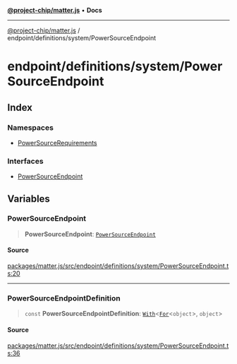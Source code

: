 [**@project-chip/matter.js**](../../../../README.md) • **Docs**

***

[@project-chip/matter.js](../../../../modules.md) / endpoint/definitions/system/PowerSourceEndpoint

# endpoint/definitions/system/PowerSourceEndpoint

## Index

### Namespaces

- [PowerSourceRequirements](namespaces/PowerSourceRequirements/README.md)

### Interfaces

- [PowerSourceEndpoint](interfaces/PowerSourceEndpoint.md)

## Variables

### PowerSourceEndpoint

> **PowerSourceEndpoint**: [`PowerSourceEndpoint`](interfaces/PowerSourceEndpoint.md)

#### Source

[packages/matter.js/src/endpoint/definitions/system/PowerSourceEndpoint.ts:20](https://github.com/project-chip/matter.js/blob/7a8cbb56b87d4ccf34bec5a9a95ab40a1711324f/packages/matter.js/src/endpoint/definitions/system/PowerSourceEndpoint.ts#L20)

***

### PowerSourceEndpointDefinition

> `const` **PowerSourceEndpointDefinition**: [`With`](../../../../node/export/-internal-/README.md#withbsb)\<[`For`](../../../../behavior/cluster/export/-internal-/namespaces/EndpointType/README.md#fort)\<`object`\>, `object`\>

#### Source

[packages/matter.js/src/endpoint/definitions/system/PowerSourceEndpoint.ts:36](https://github.com/project-chip/matter.js/blob/7a8cbb56b87d4ccf34bec5a9a95ab40a1711324f/packages/matter.js/src/endpoint/definitions/system/PowerSourceEndpoint.ts#L36)
